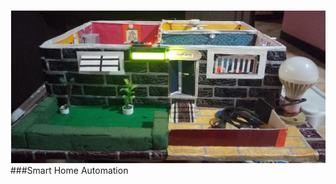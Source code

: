 ![MasterHead](https://github.com/vedangjadhav88/Home-automation/blob/main/Photos/Actual_System.png)
###Smart Home Automation
